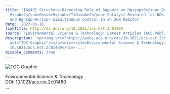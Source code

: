 ```yaml
---
title: '[ASAP] Structure-Directing Role of Support on Hg<sup>0</sup> Oxidation over
  V<sub>2</sub>O<sub>5</sub>/TiO<sub>2</sub> Catalyst Revealed for NO<italic toggle="yes"><sub>x</sub></italic>
  and Hg<sup>0</sup> Simultaneous Control in an SCR Reactor'
date: '2022-06-16'
linkTitle: http://dx.doi.org/10.1021/acs.est.2c01480
source: 'Environmental Science & Technology: Latest Articles (ACS Publications)'
description: '<p><img src="https://pubs.acs.org/cms/10.1021/acs.est.2c01480/asset/images/medium/es2c01480_0007.gif"
  alt="TOC Graphic"/></p><div><cite>Environmental Science & Technology</cite></div><div>DOI:
  10.1021/acs.est.2c01480</div> ...'
disable_comments: true
---
```

<p><img src="https://pubs.acs.org/cms/10.1021/acs.est.2c01480/asset/images/medium/es2c01480_0007.gif" alt="TOC Graphic"/></p><div><cite>Environmental Science & Technology</cite></div><div>DOI: 10.1021/acs.est.2c01480</div> ...